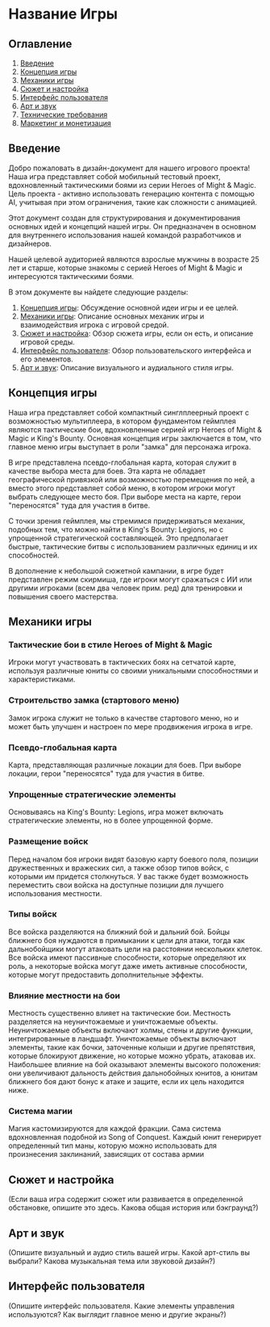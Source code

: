 # Название Игры

## Оглавление

1. [Введение](#введение)
2. [Концепция игры](#концепция-игры)
3. [Механики игры](#механики-игры)
4. [Сюжет и настройка](#сюжет-и-настройка)
5. [Интерфейс пользователя](#интерфейс-пользователя)
6. [Арт и звук](#арт-и-звук)
7. [Технические требования](#технические-требования)
8. [Маркетинг и монетизация](#маркетинг-и-монетизация)

## Введение

Добро пожаловать в дизайн-документ для нашего игрового проекта! Наша игра представляет собой мобильный тестовый проект, вдохновленный тактическими боями из серии Heroes of Might & Magic. Цель проекта - активно использовать генерацию контента с помощью AI, учитывая при этом ограничения, такие как сложности с анимацией. 

Этот документ создан для структурирования и документирования основных идей и концепций нашей игры. Он предназначен в основном для внутреннего использования нашей командой разработчиков и дизайнеров.

Нашей целевой аудиторией являются взрослые мужчины в возрасте 25 лет и старше, которые знакомы с серией Heroes of Might & Magic и интересуются тактическими боями.

В этом документе вы найдете следующие разделы:

1. [Концепция игры](#концепция-игры): Обсуждение основной идеи игры и ее целей.
2. [Механики игры](#механики-игры): Описание основных механик игры и взаимодействия игрока с игровой средой.
3. [Сюжет и настройка](#сюжет-и-настройка): Обзор сюжета игры, если он есть, и описание игровой среды.
4. [Интерфейс пользователя](#интерфейс-пользователя): Обзор пользовательского интерфейса и его элементов.
5. [Арт и звук](#арт-и-звук): Описание визуального и аудиального стиля игры.

## Концепция игры

Наша игра представляет собой компактный синглплеерный проект с возможностью мультиплеера, в котором фундаментом геймплея являются тактические бои, вдохновленные серией игр Heroes of Might & Magic и King's Bounty. Основная концепция игры заключается в том, что главное меню игры выступает в роли "замка" для персонажа игрока.

В игре представлена псевдо-глобальная карта, которая служит в качестве выбора места для боев. Эта карта не обладает географической привязкой или возможностью перемещения по ней, а вместо этого представляет собой меню, в котором игроки могут выбрать следующее место боя. При выборе места на карте, герои "переносятся" туда для участия в битве.

С точки зрения геймплея, мы стремимся придерживаться механик, подобных тем, что можно найти в King's Bounty: Legions, но с упрощенной стратегической составляющей. Это предполагает быстрые, тактические битвы с использованием различных единиц и их способностей.

В дополнение к небольшой сюжетной кампании, в игре будет представлен режим скирмиша, где игроки могут сражаться с ИИ или другими игроками (всем два человек прим. ред) для тренировки и повышения своего мастерства.


## Механики игры

### Тактические бои в стиле Heroes of Might & Magic

Игроки могут участвовать в тактических боях на сетчатой карте, используя различные юниты со своими уникальными способностями и характеристиками.

### Строительство замка (стартового меню)

Замок игрока служит не только в качестве стартового меню, но и может быть улучшен и настроен по мере продвижения игрока в игре.

### Псевдо-глобальная карта

Карта, представляющая различные локации для боев. При выборе локации, герои "переносятся" туда для участия в битве.

### Упрощенные стратегические элементы

Основываясь на King's Bounty: Legions, игра может включать стратегические элементы, но в более упрощенной форме.

### Размещение войск

Перед началом боя игроки видят базовую карту боевого поля, позиции дружественных и вражеских сил, а также обзор типов войск, с которыми им придется столкнуться. У вас также будет возможность переместить свои войска на доступные позиции для лучшего использования местности.

### Типы войск

Все войска разделяются на ближний бой и дальний бой. Бойцы ближнего боя нуждаются в примыкании к цели для атаки, тогда как дальнобойщики могут атаковать цели на расстоянии нескольких клеток. Все войска имеют пассивные способности, которые определяют их роль, а некоторые войска могут даже иметь активные способности, которые могут предоставить дополнительные эффекты.

### Влияние местности на бои

Местность существенно влияет на тактические бои. Местность разделяется на неуничтожаемые и уничтожаемые объекты. Неуничтожаемые объекты включают холмы, стены и другие функции, интегрированные в ландшафт. Уничтожаемые объекты включают элементы, такие как бочки, заточенные колыши и другие препятствия, которые блокируют движение, но которые можно убрать, атаковав их. Наибольшее влияние на бой оказывают элементы высокого положения: они увеличивают дальность действия дальнобойных юнитов, а юнитам ближнего боя дают бонус к атаке и защите, если их цель находится ниже.

### Система магии

Магия кастомизируются для каждой фракции. Сама система вдохновленная подобной из Song of Conquest. Каждый юнит генерирует определенный тип маны, которую можно использовать для произнесения заклинаний, зависящих от состава армии


## Сюжет и настройка

(Если ваша игра содержит сюжет или развивается в определенной обстановке, опишите это здесь. Какова общая история или бэкграунд?)

## Арт и звук

(Опишите визуальный и аудио стиль вашей игры. Какой арт-стиль вы выбрали? Какова музыкальная тема или звуковой дизайн?)

## Интерфейс пользователя

(Опишите интерфейс пользователя. Какие элементы управления используются? Как выглядит главное меню и другие экраны?)

```markdown
